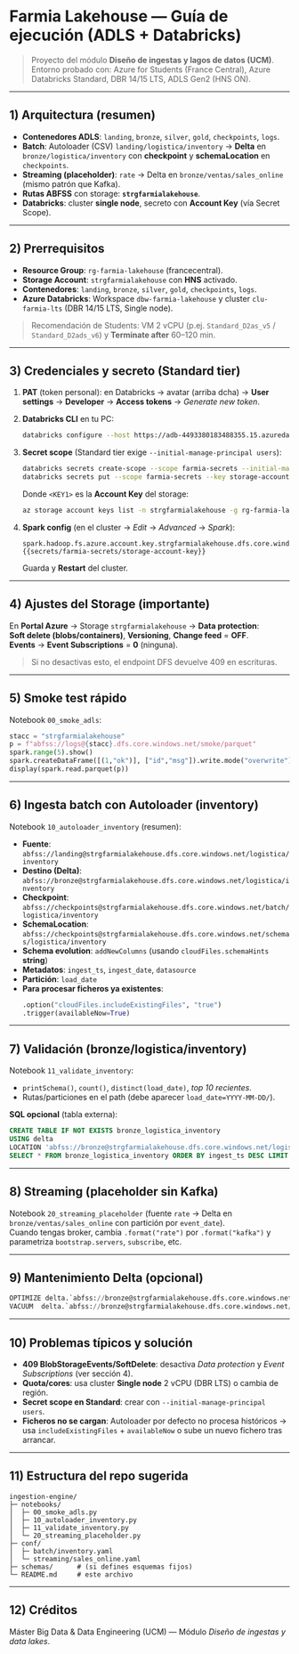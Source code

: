 # Farmia Lakehouse — Guía de ejecución (ADLS + Databricks)

> Proyecto del módulo **Diseño de ingestas y lagos de datos (UCM)**.  
> Entorno probado con: Azure for Students (France Central), Azure Databricks Standard, DBR 14/15 LTS, ADLS Gen2 (HNS ON).

---

## 1) Arquitectura (resumen)
- **Contenedores ADLS**: `landing`, `bronze`, `silver`, `gold`, `checkpoints`, `logs`.
- **Batch**: Autoloader (CSV) `landing/logistica/inventory` → **Delta** en `bronze/logistica/inventory` con **checkpoint** y **schemaLocation** en `checkpoints`.
- **Streaming (placeholder)**: `rate` → Delta en `bronze/ventas/sales_online` (mismo patrón que Kafka).
- **Rutas ABFSS** con storage: **`strgfarmialakehouse`**.
- **Databricks**: cluster **single node**, secreto con **Account Key** (vía Secret Scope).

---

## 2) Prerrequisitos
- **Resource Group**: `rg-farmia-lakehouse` (francecentral).
- **Storage Account**: `strgfarmialakehouse` con **HNS** activado.
- **Contenedores**: `landing`, `bronze`, `silver`, `gold`, `checkpoints`, `logs`.
- **Azure Databricks**: Workspace `dbw-farmia-lakehouse` y cluster `clu-farmia-lts` (DBR 14/15 LTS, Single node).

> Recomendación de Students: VM 2 vCPU (p.ej. `Standard_D2as_v5` / `Standard_D2ads_v6`) y **Terminate after** 60–120 min.

---

## 3) Credenciales y secreto (Standard tier)
1. **PAT** (token personal): en Databricks → avatar (arriba dcha) → **User settings** → **Developer** → **Access tokens** → *Generate new token*.
2. **Databricks CLI** en tu PC:
   ```bash
   databricks configure --host https://adb-4493380183488355.15.azuredatabricks.net --token
   ```
3. **Secret scope** (Standard tier exige `--initial-manage-principal users`):
   ```bash
   databricks secrets create-scope --scope farmia-secrets --initial-manage-principal users
   databricks secrets put --scope farmia-secrets --key storage-account-key --string-value "<KEY1>"
   ```
   Donde `<KEY1>` es la **Account Key** del storage:
   ```bash
   az storage account keys list -n strgfarmialakehouse -g rg-farmia-lakehouse -o table
   ```

4. **Spark config** (en el cluster → *Edit* → *Advanced* → *Spark*):
   ```
   spark.hadoop.fs.azure.account.key.strgfarmialakehouse.dfs.core.windows.net {{secrets/farmia-secrets/storage-account-key}}
   ```
   Guarda y **Restart** del cluster.

---

## 4) Ajustes del Storage (importante)
En **Portal Azure** → Storage `strgfarmialakehouse` → **Data protection**:  
**Soft delete (blobs/containers)**, **Versioning**, **Change feed** = **OFF**.  
**Events** → **Event Subscriptions** = **0** (ninguna).

> Si no desactivas esto, el endpoint DFS devuelve 409 en escrituras.

---

## 5) Smoke test rápido
Notebook `00_smoke_adls`:
```python
stacc = "strgfarmialakehouse"
p = f"abfss://logs@{stacc}.dfs.core.windows.net/smoke/parquet"
spark.range(5).show()
spark.createDataFrame([(1,"ok")], ["id","msg"]).write.mode("overwrite").parquet(p)
display(spark.read.parquet(p))
```

---

## 6) Ingesta batch con Autoloader (inventory)
Notebook `10_autoloader_inventory` (resumen):
- **Fuente**: `abfss://landing@strgfarmialakehouse.dfs.core.windows.net/logistica/inventory`
- **Destino (Delta)**: `abfss://bronze@strgfarmialakehouse.dfs.core.windows.net/logistica/inventory`
- **Checkpoint**: `abfss://checkpoints@strgfarmialakehouse.dfs.core.windows.net/batch/logistica/inventory`
- **SchemaLocation**: `abfss://checkpoints@strgfarmialakehouse.dfs.core.windows.net/schemas/logistica/inventory`
- **Schema evolution**: `addNewColumns` (usando `cloudFiles.schemaHints` **string**)
- **Metadatos**: `ingest_ts`, `ingest_date`, `datasource`
- **Partición**: `load_date`
- **Para procesar ficheros ya existentes**:
  ```python
  .option("cloudFiles.includeExistingFiles", "true")
  .trigger(availableNow=True)
  ```

---

## 7) Validación (bronze/logistica/inventory)
Notebook `11_validate_inventory`:
- `printSchema()`, `count()`, `distinct(load_date)`, *top 10 recientes*.
- Rutas/particiones en el path (debe aparecer `load_date=YYYY-MM-DD/`).

**SQL opcional** (tabla externa):
```sql
CREATE TABLE IF NOT EXISTS bronze_logistica_inventory
USING delta
LOCATION 'abfss://bronze@strgfarmialakehouse.dfs.core.windows.net/logistica/inventory';
SELECT * FROM bronze_logistica_inventory ORDER BY ingest_ts DESC LIMIT 20;
```

---

## 8) Streaming (placeholder sin Kafka)
Notebook `20_streaming_placeholder` (fuente `rate` → Delta en `bronze/ventas/sales_online` con partición por `event_date`).  
Cuando tengas broker, cambia `.format("rate")` por `.format("kafka")` y parametriza `bootstrap.servers`, `subscribe`, etc.

---

## 9) Mantenimiento Delta (opcional)
```sql
OPTIMIZE delta.`abfss://bronze@strgfarmialakehouse.dfs.core.windows.net/logistica/inventory` ZORDER BY (sku);
VACUUM  delta.`abfss://bronze@strgfarmialakehouse.dfs.core.windows.net/logistica/inventory` RETAIN 168 HOURS;
```

---

## 10) Problemas típicos y solución
- **409 BlobStorageEvents/SoftDelete**: desactiva *Data protection* y *Event Subscriptions* (ver sección 4).
- **Quota/cores**: usa cluster **Single node** 2 vCPU (DBR LTS) o cambia de región.
- **Secret scope en Standard**: crear con `--initial-manage-principal users`.
- **Ficheros no se cargan**: Autoloader por defecto no procesa históricos → usa `includeExistingFiles` + `availableNow` o sube un nuevo fichero tras arrancar.

---

## 11) Estructura del repo sugerida
```
ingestion-engine/
├─ notebooks/
│  ├─ 00_smoke_adls.py
│  ├─ 10_autoloader_inventory.py
│  ├─ 11_validate_inventory.py
│  └─ 20_streaming_placeholder.py
├─ conf/
│  ├─ batch/inventory.yaml
│  └─ streaming/sales_online.yaml
├─ schemas/      # (si defines esquemas fijos)
└─ README.md     # este archivo
```

---

## 12) Créditos
Máster Big Data & Data Engineering (UCM) — Módulo *Diseño de ingestas y data lakes*.
